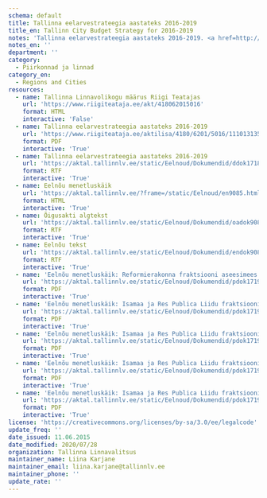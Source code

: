 ```yaml
---
schema: default
title: Tallinna eelarvestrateegia aastateks 2016-2019
title_en: Tallinn City Budget Strategy for 2016-2019
notes: 'Tallinna eelarvestrateegia aastateks 2016-2019. <a href=http://www.tallinn.ee/eelarve>Tallinna eelarved</a>.'
notes_en: ''
department: ''
category:
  - Piirkonnad ja linnad
category_en:
  - Regions and Cities
resources:
  - name: Tallinna Linnavolikogu määrus Riigi Teatajas
    url: 'https://www.riigiteataja.ee/akt/418062015016'
    format: HTML
    interactive: 'False'
  - name: Tallinna eelarvestrateegia aastateks 2016-2019
    url: 'https://www.riigiteataja.ee/aktilisa/4180/6201/5016/1110131353.attachment.pdf'
    format: PDF
    interactive: 'True'
  - name: Tallinna eelarvestrateegia aastateks 2016-2019
    url: 'https://aktal.tallinnlv.ee/static/Eelnoud/Dokumendid/ddok17185.rtf'
    format: RTF
    interactive: 'True'
  - name: Eelnõu menetluskäik
    url: 'https://aktal.tallinnlv.ee/?frame=/static/Eelnoud/en9085.html'
    format: HTML
    interactive: 'True'
  - name: Õigusakti algtekst
    url: 'https://aktal.tallinnlv.ee/static/Eelnoud/Dokumendid/oadok9085.rtf'
    format: RTF
    interactive: 'True'
  - name: Eelnõu tekst
    url: 'https://aktal.tallinnlv.ee/static/Eelnoud/Dokumendid/endok9085.rtf'
    format: RTF
    interactive: 'True'
  - name: 'Eelnõu menetluskäik: Reformierakonna fraktsiooni aseesimees Õnne Pillak: Muudatusettepanek'
    url: 'https://aktal.tallinnlv.ee/static/Eelnoud/Dokumendid/pdok17193.pdf'
    format: PDF
    interactive: 'True'
  - name: 'Eelnõu menetluskäik: Isamaa ja Res Publica Liidu fraktsiooni liige Kalev Vapper: Muudatusettepanek'
    url: 'https://aktal.tallinnlv.ee/static/Eelnoud/Dokumendid/pdok17194.pdf'
    format: PDF
    interactive: 'True'
  - name: 'Eelnõu menetluskäik: Isamaa ja Res Publica Liidu fraktsiooni liige Tarmo Kruusimäe: Muudatusettepanek'
    url: 'https://aktal.tallinnlv.ee/static/Eelnoud/Dokumendid/pdok17195.pdf'
    format: PDF
    interactive: 'True'
  - name: 'Eelnõu menetluskäik: Isamaa ja Res Publica Liidu fraktsiooni aseesimees Riina Solman: Muudatusettepanek'
    url: 'https://aktal.tallinnlv.ee/static/Eelnoud/Dokumendid/pdok17196.pdf'
    format: PDF
    interactive: 'True'
  - name: 'Eelnõu menetluskäik: Isamaa ja Res Publica Liidu fraktsiooni liige Avo Üprus: Muudatusettepanek'
    url: 'https://aktal.tallinnlv.ee/static/Eelnoud/Dokumendid/pdok17197.pdf'
    format: PDF
    interactive: 'True'
license: 'https://creativecommons.org/licenses/by-sa/3.0/ee/legalcode'
update_freq: ''
date_issued: 11.06.2015
date_modified: 2020/07/28
organization: Tallinna Linnavalitsus
maintainer_name: Liina Karjane
maintainer_email: liina.karjane@tallinnlv.ee
maintainer_phone: ''
update_rate: ''
---
```

